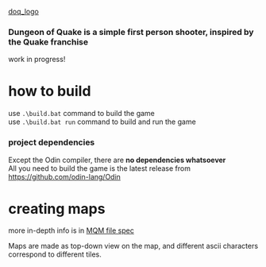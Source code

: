 [doq_logo](/build/textures/dungeon_of_quake.png)
### **Dungeon of Quake** is a simple first person shooter, inspired by the Quake franchise
work in progress!

# how to build
use `.\build.bat` command to build the game  
use `.\build.bat run` command to build and run the game  

### project dependencies
Except the Odin compiler, there are **no dependencies whatsoever**  
All you need to build the game is the latest release from https://github.com/odin-lang/Odin  

# creating maps
more in-depth info is in [MQM file spec](mqm_file_spec.txt)  

Maps are made as top-down view on the map, and different ascii characters correspond to different tiles.  

